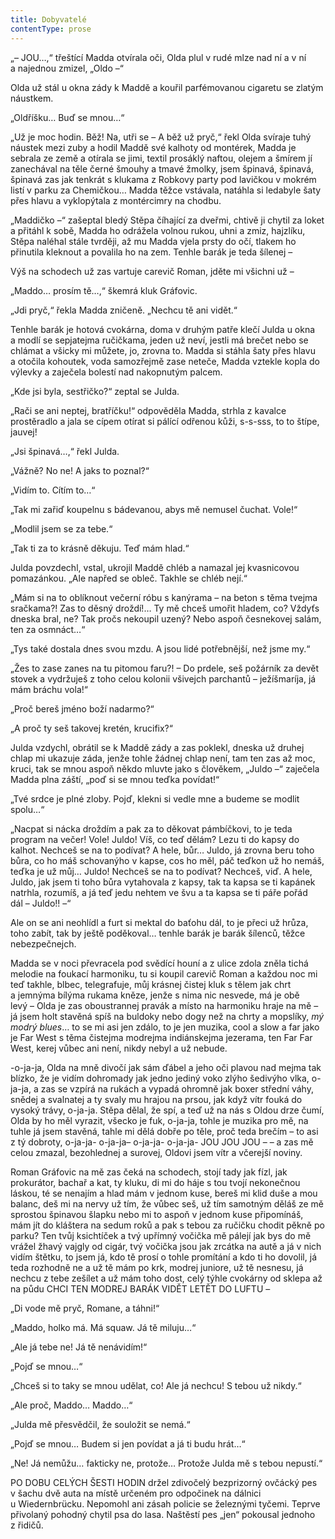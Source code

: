 ```yaml
---
title: Dobyvatelé
contentType: prose
---
```


  

„– JOU…,“ třeštící Madda otvírala oči, Olda plul v rudé mlze nad ní a v ní a najednou zmizel, „Oldo –“

Olda už stál u okna zády k Maddě a kouřil parfémovanou cigaretu se zlatým náustkem.

„Oldříšku… Buď se mnou…“

„Už je moc hodin. Běž! Na, utři se – A běž už pryč,“ řekl Olda svíraje tuhý náustek mezi zuby a hodil Maddě své kalhoty od montérek, Madda je sebrala ze země a otírala se jimi, textil prosáklý naftou, olejem a šmírem jí zanechával na těle černé šmouhy a tmavé žmolky, jsem špinavá, špinavá, špinavá zas jak tenkrát s klukama z Robkovy party pod lavičkou v mokrém listí v parku za Chemičkou… Madda těžce vstávala, natáhla si ledabyle šaty přes hlavu a vyklopýtala z montércimry na chodbu.

„Maddičko –“ zašeptal bledý Stěpa číhající za dveřmi, chtivě ji chytil za loket a přitáhl k sobě, Madda ho odrážela volnou rukou, uhni a zmiz, hajzlíku, Stěpa naléhal stále tvrději, až mu Madda vjela prsty do očí, tlakem ho přinutila kleknout a povalila ho na zem. Tenhle barák je teda šílenej –

Výš na schodech už zas vartuje carevič Roman, jděte mi všichni už –

„Maddo… prosím tě…,“ škemrá kluk Gráfovic.

„Jdi pryč,“ řekla Madda zničeně. „Nechcu tě ani vidět.“

Tenhle barák je hotová cvokárna, doma v druhým patře klečí Julda u okna a modlí se sepjatejma ručičkama, jeden už neví, jestli má brečet nebo se chlámat a všicky mi můžete, jo, zrovna to. Madda si stáhla šaty přes hlavu a otočila kohoutek, voda samozřejmě zase neteče, Madda vztekle kopla do výlevky a zaječela bolestí nad nakopnutým palcem.

„Kde jsi byla, sestřičko?“ zeptal se Julda.

„Rači se ani neptej, bratříčku!“ odpověděla Madda, strhla z kavalce prostěradlo a jala se cípem otírat si pálící odřenou kůži, s-s-sss, to to štípe, jauvej!

„Jsi špinavá…,“ řekl Julda.

„Vážně? No ne! A jaks to poznal?“

„Vidím to. Cítím to…“

„Tak mi zařiď koupelnu s bádevanou, abys mě nemusel čuchat. Vole!“

„Modlil jsem se za tebe.“

„Tak ti za to krásně děkuju. Teď mám hlad.“

Julda povzdechl, vstal, ukrojil Maddě chléb a namazal jej kvasnicovou pomazánkou. „Ale napřed se obleč. Takhle se chléb nejí.“

„Mám si na to oblíknout večerní róbu s kanýrama – na beton s těma tvejma sračkama?! Zas to děsný droždí!… Ty mě chceš umořit hladem, co? Vždyťs dneska bral, ne? Tak pročs nekoupil uzený? Nebo aspoň česnekovej salám, ten za osmnáct…“

„Tys také dostala dnes svou mzdu. A jsou lidé potřebnější, než jsme my.“

„Žes to zase zanes na tu pitomou faru?! – Do prdele, seš požárník za devět stovek a vydržuješ z toho celou kolonii všivejch parchantů – ježíšmaríja, já mám bráchu vola!“

„Proč bereš jméno boží nadarmo?“

„A proč ty seš takovej kretén, krucifix?“

Julda vzdychl, obrátil se k Maddě zády a zas poklekl, dneska už druhej chlap mi ukazuje záda, jenže tohle žádnej chlap není, tam ten zas až moc, kruci, tak se mnou aspoň někdo mluvte jako s člověkem, „Juldo –“ zaječela Madda plna záští, „poď si se mnou teďka povídat!“

„Tvé srdce je plné zloby. Pojď, klekni si vedle mne a budeme se modlit spolu…“

„Nacpat si nácka droždím a pak za to děkovat pámbíčkovi, to je teda program na večer! Vole! Juldo! Víš, co teď dělám? Lezu ti do kapsy do kalhot. Nechceš se na to podívat? A hele, bůr… Juldo, já zrovna beru toho bůra, co ho máš schovanýho v kapse, cos ho měl, páč teďkon už ho nemáš, teďka je už můj… Juldo! Nechceš se na to podívat? Nechceš, viď. A hele, Juldo, jak jsem ti toho bůra vytahovala z kapsy, tak ta kapsa se ti kapánek natrhla, rozumíš, a já teď jedu nehtem ve švu a ta kapsa se ti páře pořád dál – Juldo!! –“

Ale on se ani neohlídl a furt si mektal do baťohu dál, to je přeci už hrůza, toho zabít, tak by ještě poděkoval… tenhle barák je barák šílenců, těžce nebezpečnejch.

Madda se v noci převracela pod svědící houní a z ulice zdola zněla tichá melodie na foukací harmoniku, tu si koupil carevič Roman a každou noc mi teď takhle, blbec, telegrafuje, můj krásnej čistej kluk s tělem jak chrt a jemnýma bílýma rukama kněze, jenže s nima nic nesvede, má je obě levý – Olda je zas oboustrannej pravák a místo na harmoniku hraje na mě – já jsem holt stavěná spíš na buldoky nebo dogy než na chrty a mopslíky, _mý modrý blues_… to se mi asi jen zdálo, to je jen muzika, cool a slow a far jako je Far West s těma čistejma modrejma indiánskejma jezerama, ten Far Far West, kerej vůbec ani není, nikdy nebyl a už nebude.

\-o-ja-ja, Olda na mně divočí jak sám ďábel a jeho oči plavou nad mejma tak blízko, že je vidím dohromady jak jedno jediný voko zlýho šedivýho vlka, o-ja-ja, a zas se vzpírá na rukách a vypadá ohromně jak boxer střední váhy, snědej a svalnatej a ty svaly mu hrajou na prsou, jak když vítr fouká do vysoký trávy, o-ja-ja. Stěpa dělal, že spí, a teď už na nás s Oldou drze čumí, Olda by ho měl vyrazit, všecko je fuk, o-ja-ja, tohle je muzika pro mě, na tuhle já jsem stavěná, tahle mi dělá dobře po těle, proč teda brečím – to asi z tý dobroty, o-ja-ja- o-ja-ja– o-ja-ja- o-ja-ja- JOU JOU JOU – – a zas mě celou zmazal, bezohlednej a surovej, Oldovi jsem vítr a včerejší noviny.

Roman Gráfovic na mě zas čeká na schodech, stojí tady jak fízl, jak prokurátor, bachař a kat, ty kluku, di mi do háje s tou tvojí nekonečnou láskou, té se nenajím a hlad mám v jednom kuse, bereš mi klid duše a mou balanc, deš mi na nervy už tím, že vůbec seš, už tím samotným děláš ze mě sprostou špinavou šlapku nebo mi to aspoň v jednom kuse připomínáš, mám jít do kláštera na sedum roků a pak s tebou za ručičku chodit pěkně po parku? Ten tvůj ksichtíček a tvý upřímný vočička mě pálejí jak bys do mě vrážel žhavý vajgly od cigár, tvý vočička jsou jak zrcátka na autě a já v nich vidím štětku, to jsem já, kdo tě prosí o tohle promítání a kdo ti ho dovolil, já teda rozhodně ne a už tě mám po krk, modrej juniore, už tě nesnesu, já nechcu z tebe zešílet a už mám toho dost, celý týhle cvokárny od sklepa až na půdu CHCI TEN MODREJ BARÁK VIDĚT LETĚT DO LUFTU –

„Di vode mě pryč, Romane, a táhni!“

„Maddo, holko má. Má squaw. Já tě miluju…“

„Ale já tebe ne! Já tě nenávidím!“

„Pojď se mnou…“

„Chceš si to taky se mnou udělat, co! Ale já nechcu! S tebou už nikdy.“

„Ale proč, Maddo… Maddo…“

„Julda mě přesvědčil, že souložit se nemá.“

„Pojď se mnou… Budem si jen povídat a já ti budu hrát…“

„Ne! Já nemůžu… fakticky ne, protože… Protože Julda mě s tebou nepustí.“

  

PO DOBU CELÝCH ŠESTI HODIN držel zdivočelý bezprizorný ovčácký pes v šachu dvě auta na místě určeném pro odpočinek na dálnici u Wiedernbrücku. Nepomohl ani zásah policie se železnými tyčemi. Teprve přivolaný pohodný chytil psa do lasa. Naštěstí pes „jen“ pokousal jednoho z řidičů.
